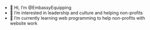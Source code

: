 - 👋 Hi, I’m @EmbassyEquipping
- 👀 I’m interested in leadership and culture and helping non-profits
- 🌱 I’m currently learning web programming to help non-profits with website work

<!---
EmbassyEquipping/EmbassyEquipping is a ✨ special ✨ repository because its `README.md` (this file) appears on your GitHub profile.
You can click the Preview link to take a look at your changes.
--->
